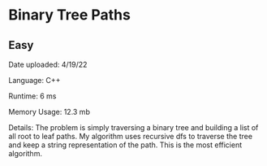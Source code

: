 
# Binary Tree Paths

## Easy

Date uploaded: 4/19/22

Language: C++

Runtime: 6 ms

Memory Usage: 12.3 mb

Details: The problem is simply traversing a binary tree and building a list of all root to leaf paths. My algorithm uses recursive dfs to traverse the tree and keep a string representation of the path. This is the most efficient algorithm.
